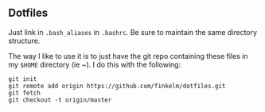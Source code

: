 Dotfiles
-----------

Just link in `.bash_aliases` in `.bashrc`. Be sure to maintain the same directory structure.

The way I like to use it is to just have the git repo containing these files in my `$HOME` directory (ie ~). I do this with the following:

    git init
    git remote add origin https://github.com/finkelm/dotfiles.git
    git fetch
    git checkout -t origin/master



